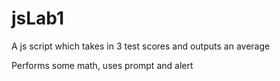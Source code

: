 # jsLab1
A js script which takes in 3 test scores and outputs an average

Performs some math, uses prompt and alert
